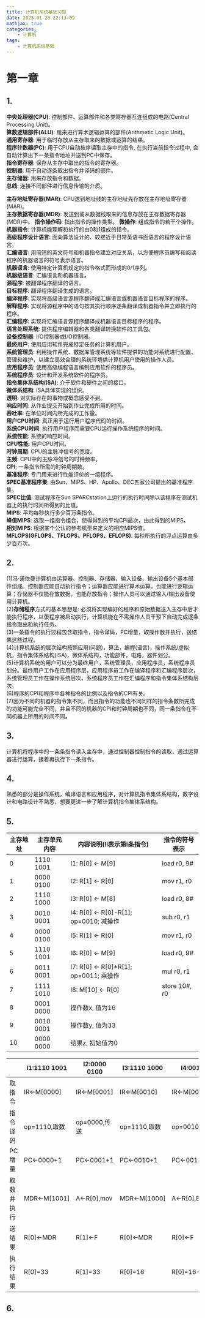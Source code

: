 ```yaml
---
title: 计算机系统基础习题
date: 2023-01-28 22:13:09
mathjax: true
categories:
    - 计算机
tags:
    - 计算机系统基础
---
```

# 第一章
## 1.   
**中央处理器(CPU)**: 控制部件、运算部件和各类寄存器互连组成的电路(Central Processing Unit)。  
**算数逻辑部件(ALU)**: 用来进行算术逻辑运算的部件(Arithmetic Logic Unit)。  
**通用寄存器**: 用于临时存放从主存取来的数据或运算的结果。  
**程序计数器(PC)**: 用于CPU自动按序读取主存中的指令, 在执行当前指令过程中, 会自动计算出下一条指令地址并送到PC中保存。  
**指令寄存器**: 保存从主存中取出的指令的寄存器。  
**控制器**:  用于自动逐条取出指令并译码的部件。   
**主存储器**:  用来存放指令和数据。  
**总线**:  连接不同部件进行信息传输的介质。
<!--more-->  
**主存地址寄存器(MAR)**: CPU送到地址线的主存地址先存放在主存地址寄存器(MAR)。   
**主存数据寄存器(MDR)**: 发送到或从数据线取来的信息存放在主存数据寄存器(MDR)中。 
**指令操作码**: 指出指令的操作类型。 
**微操作**: 组成指令的若干个操作。  
**机器指令**: 计算机能理解和执行的由0和1组成的指令。  
**高级程序设计语言**: 面向算法设计的、较接近于日常英语书面语言的程序设计语言。  
**汇编语言**: 用简短的英文符号和机器指令建立对应关系，以方便程序员编写和阅读程序的机器语言的符号表示语言。  
**机器语言**: 使用特定计算机规定的指令格式而形成的0/1序列。   
**机器级语言**: 汇编语言和机器语言。  
**源程序**: 被翻译程序翻译的语言。  
**目标程序**: 翻译程序翻译生成的语言。  
**编译程序**: 实现将高级语言源程序翻译成汇编语言或机器语言目标程序的程序。  
**解释程序**: 实现将源程序中的语句按其执行顺序逐条翻译成机器指令并立即执行的程序。  
**汇编程序**: 实现将汇编语言源程序翻译成机器语言目标程序的程序。  
**语言处理系统**: 提供程序编辑器和各类翻译转换软件的工具包。  
**设备控制器**: I/O控制器或I/O控制器。  
**最终用户**: 使用应用软件完成特定任务的计算机用户。  
**系统管理员**: 利用操作系统、数据库管理系统等软件提供的功能对系统进行配置、管理和维护，以建立高效合理的系统环境供计算机用户使用的操作人员。  
**应用程序员**: 使用高级编程语言编制应用软件的程序员。  
**系统程序员**: 设计和开发系统软件的程序员。  
**指令集体系结构(ISA)**: 介于软件和硬件之间的接口。  
**微体系结构**:  ISA具体实现的组织。  
**透明**: 对实际存在的事物或概念感受不到。  
**响应时间**: 从作业提交开始到作业完成所用的时间。  
**吞吐率**: 在单位时间内所完成的工作量。  
**用户CPU时间**: 真正用于运行用户程序代码的时间。  
**系统CPU时间**: 执行用户程序而需要CPU运行操作系统程序的时间。  
**系统性能**: 系统的响应时间。  
**CPU性能**: 用户CPU时间。  
**时钟周期**: CPU的主脉冲信号的宽度。  
**主频**: CPU中的主脉冲信号的时钟频率。  
**CPI**: 一条指令所需的时钟周期数。  
**基准程序**: 专门用来进行性能评价的一组程序。  
**SPEC基准程序集**: 由Sun、MIPS、HP、Apollo、DEC五家公司提出的基准程序集。  
**SPEC比值**: 测试程序在Sun SPARCstation上运行的执行时间除以该程序在测试机器上的执行时间所得到的比值。  
**MIPS**: 平均每秒执行多少百万条指令。  
**峰值MIPS**: 选取一组指令组合，使得得到的平均CPI最次，由此得到的MIPS。  
**相对MIPS**: 根据某个公认的参考机型来定义的相应MIPS值。  
**MFLOPS(GFLOPS、TFLOPS、PFLOPS、EFLOPS)**: 每秒所执行的浮点运算由多少百万次。  

## 2.  
(1)冯·诺依曼计算机由运算器、控制器、存储器、输入设备、输出设备5个基本部件组成。控制器应能自动执行指令；运算器应能进行算术运算，也能进行逻辑运算；存储器不仅能存放数据，也能存放指令；操作人员可以通过输入/输出设备使用计算机。  
(2)**存储程序**方式的基本思想是: 必须将实现编好的程序和原始数据送入主存中后才能执行程序，以蛋程序被启动执行，计算机能在不需操作人员干预下自动完成逐条指令取出和执行任务。  
(3)一条指令的执行过程包含取指令，指令译码，PC增量，取操作数并执行，送结果这些过程。  
(4)计算机系统的层次结构按照应用(问题)，算法，编程(语言)，操作系统/虚拟机，指令集体系结构(ISA)，微体系结构，功能部件，电路，器件划分。  
(5)计算机系统的用户可以分为最终用户，系统管理员，应用程序员，系统程序员划分。最终用户工作在应用程序层，应用程序员工作在编译程序和汇编程序层次，系统管理员工作在操作系统层次，系统程序员工作在汇编程序和指令集体系结构层次。  
(6)程序的CPI和程序中各种指令的比例以及指令的CPI有关。  
(7)因为不同的机器的指令集不同，而且指令的功能也不同同样的指令条数所完成的功能可能完全不同，并且不同的机器的CPI和时钟周期也不同，同一条指令在不同机器上所用的时间不同。  

## 3.  
计算机将程序中的一条条指令读入主存中，通过控制器控制指令的读取，通过运算器进行运算，接着再执行下一条指令。  

## 4.  
熟悉的部分是操作系统，编译语言和应用程序，对计算机指令集体系结构，数字设计和电路设计不熟悉，想要更进一步了解计算机指令集体系结构。  

## 5.  
| 主存地址 | 主存单元内容 | 内容说明(Ii表示第i条指令) | 指令的符号表示 |
| ---- | ---- | ---- | ---- |
| 0 | 1110 1001 | I1: R[0] &larr; M[9] | load  r0, 9# |
| 1 | 0000 0100 | I2: R[1] &larr; R[0] | mov   r1, r0 |
| 2 | 1110 1000 | I3: R[0] &larr; M[8] | load  r0, 8# |
| 3 | 0010 0001 | I4: R[0] &larr; R[0]-R[1]; op=0010; 减操作| sub r0, r1|
| 4 | 0000 0100 | I5: R[1] &larr; R[0] | mov   r1, r0 |
| 5 | 1110 1001 | I6: R[0] &larr; M[9] | load  r0, 9# |
| 6 | 0011 0001 | I7: R[0] &larr; R[0]*R[1]; op=0011; 乘操作| mul r0, r1|
| 7 | 1111 1010 | I8: M[10] &larr; R[0] | store 10#, r0 |
| 8 | 0001 0000 | 操作数x, 值为16 | |
| 9 | 0010 0001 | 操作数y, 值为33 | |
| 10 | 0000 0000 | 结果z, 初始值为0 | |

| |I1:1110 1001|I2:0000 0100|I3:1110 1000|I4:0010 0001|I5:0000 0100|I6:1110 1001|I7:0011 0001|I8:1111 1010|
|----|----|----|----|----|----|----|----|----|
|取指令|IR&larr;M[0000]|IR&larr;M[0001]|IR&larr;M[0010]|IR&larr;M[0011]|IR&larr;M[0100]|IR&larr;M[0101]|IR&larr;M[0110]|IR&larr;M[0111]|
|指令译码|op=1110,取数|op=0000,传送|op=1110,取数|op=0010,减|op=0000,传送|op=1110,取数|op=0011,乘|op=1111,存数|
|PC增量|PC&larr;0000+1|PC&larr;0001+1|PC&larr;0010+1|PC&larr;0011+1|PC&larr;0100+1|PC&larr;0101+1|PC&larr;0110+1|PC&larr;0111+1|
|取数并执行|MDR&larr;M[1001]|A&larr;R[0],mov|MDR&larr;M[1000]|A&larr;R[0],B&larr;R[1],sub|A&larr;R[0],mov|MDR&larr;M[1001]|A&larr;R[0],B&larr;R[1],mul|MDR&larr;R[0]|
|送结果|R[0]&larr;MDR|R[1]&larr;F|R[0]&larr;MDR|R[0]&larr;F|R[1]&larr;F|R[0]&larr;MDR|R[0]&larr;F|M[1010]&larr;MDR|
|执行结果|R[0]=33|R[1]=33|R[0]=16|R[0]=16-33=-17|R[1]=-17|R[0]=33|R[0]=-561|M[10]=-561|

## 6.
